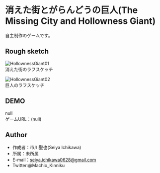 # 消えた街とがらんどうの巨人(The Missing City and Hollowness Giant)
自主制作のゲームです。

## Rough sketch
![HollownessGiant01](https://user-images.githubusercontent.com/62211872/92919860-35886d00-f46c-11ea-9ab5-c54722589b53.png)  
消えた街のラフスケッチ

![HollownessGiant02](https://user-images.githubusercontent.com/62211872/92919875-3de0a800-f46c-11ea-8993-85edef49b5fd.png)  
巨人のラフスケッチ

## DEMO
null  
ゲームURL：(null)
 
## Author
* 作成者：市川聖也(Seiya Ichikawa)
* 所属：未所属
* E-mail：seiya.ichikawa0628@gmail.com
* Twitter:@Machio_Kinniku
